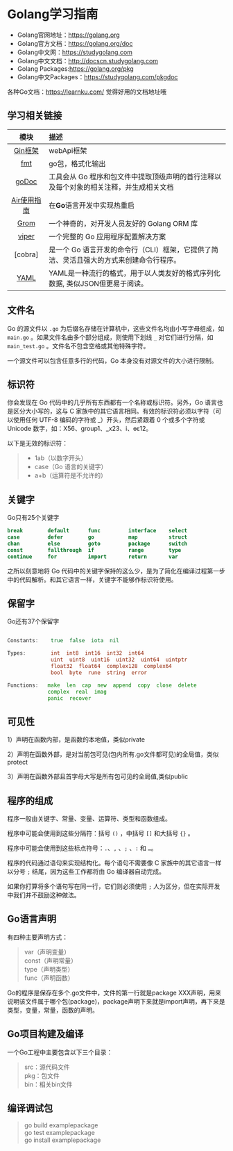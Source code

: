 # Golang学习指南

* Golang官网地址：<https://golang.org>
* Golang官方文档：<https://golang.org/doc>
* Golang中文网：<https://studygolang.com>
* Golang中文文档：<http://docscn.studygolang.com>
* Golang Packages:<https://golang.org/pkg>
* Golang中文Packages：<https://studygolang.com/pkgdoc>

各种Go文档：<https://learnku.com/> 觉得好用的文档地址哦

## 学习相关链接

| 模块 | 描述 |
| :--: | :-- |
| [Gin框架] | webApi框架  |
| [fmt] | go包，格式化输出  |
| [goDoc] | 工具会从 Go 程序和包文件中提取顶级声明的首行注释以及每个对象的相关注释，并生成相关文档 |
| [Air使用指南] | 在**Go**语言开发中实现热重启  |
| [Grom] | 一个神奇的，对开发人员友好的 Golang ORM 库 |
| [viper] | 一个完整的 Go 应用程序配置解决方案  |
| [cobra] | 是一个 Go 语言开发的命令行（CLI）框架，它提供了简洁、灵活且强大的方式来创建命令行程序。  |
| [YAML] | YAML是一种流行的格式，用于以人类友好的格式序列化数据, 类似JSON但更易于阅读。  |

## 文件名

Go 的源文件以 `.go` 为后缀名存储在计算机中，这些文件名均由小写字母组成，如 `main.go` 。如果文件名由多个部分组成，则使用下划线 `_` 对它们进行分隔，如 `main_test.go` 。文件名不包含空格或其他特殊字符。

一个源文件可以包含任意多行的代码，Go 本身没有对源文件的大小进行限制。

## 标识符

你会发现在 Go 代码中的几乎所有东西都有一个名称或标识符。另外，Go 语言也是区分大小写的，这与 C 家族中的其它语言相同。有效的标识符必须以字符（可以使用任何 UTF-8 编码的字符或 _）开头，然后紧跟着 0 个或多个字符或 Unicode 数字，如：X56、group1、_x23、i、өԑ12。

以下是无效的标识符：

> * 1ab（以数字开头）
> * case（Go 语言的关键字）
> * a+b（运算符是不允许的）

## 关键字

Go只有25个关键字

```Go
break        default      func         interface    select
case         defer        go           map          struct
chan         else         goto         package      switch
const        fallthrough  if           range        type  
continue     for          import       return       var
```

之所以刻意地将 Go 代码中的关键字保持的这么少，是为了简化在编译过程第一步中的代码解析。和其它语言一样，关键字不能够作标识符使用。

## 保留字

Go还有37个保留字

```Go

Constants:    true  false  iota  nil

Types:        int  int8  int16  int32  int64  
              uint  uint8  uint16  uint32  uint64  uintptr
              float32  float64  complex128  complex64
              bool  byte  rune  string  error

Functions:   make  len  cap  new  append  copy  close  delete
             complex  real  imag
             panic  recover

```

## 可见性

  1）声明在函数内部，是函数的本地值，类似private  

  2）声明在函数外部，是对当前包可见(包内所有.go文件都可见)的全局值，类似protect  
  
  3）声明在函数外部且首字母大写是所有包可见的全局值,类似public  

## 程序的组成

程序一般由关键字、常量、变量、运算符、类型和函数组成。  

程序中可能会使用到这些分隔符：括号 `()` ，中括号 `[]` 和大括号 `{}` 。

程序中可能会使用到这些标点符号：`.`、`,` 、`;` 、`:` 和 `…`。

程序的代码通过语句来实现结构化。每个语句不需要像 C 家族中的其它语言一样以分号 `;` 结尾，因为这些工作都将由 Go 编译器自动完成。

如果你打算将多个语句写在同一行，它们则必须使用 `;` 人为区分，但在实际开发中我们并不鼓励这种做法。

## Go语言声明

有四种主要声明方式：

> var（声明变量）  
> const（声明常量）  
> type（声明类型）  
> func（声明函数）

Go的程序是保存在多个.go文件中，文件的第一行就是package XXX声明，用来说明该文件属于哪个包(package)，package声明下来就是import声明，再下来是类型，变量，常量，函数的声明。

## Go项目构建及编译

一个Go工程中主要包含以下三个目录：

> src：源代码文件  
> pkg：包文件  
> bin：相关bin文件  

## 编译调试包

> go build examplepackage  
> go test examplepackage  
> go install examplepackage  

[Gin框架]:https://www.topgoer.com/gin%E6%A1%86%E6%9E%B6/%E7%AE%80%E4%BB%8B.html  
[Grom]:https://learnku.com/docs/gorm/v2/index/9728
[fmt]:./other/fmt
[goDoc]:https://learnku.com/articles/56426
[Air使用指南]: ./other/air
[viper]:https://github.com/spf13/viper#section-readme
[YAML]: ./other/yaml.md
